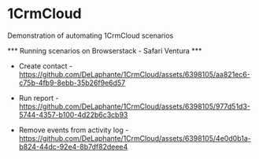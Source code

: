 # 1CrmCloud
Demonstration of automating 1CrmCloud scenarios

*** Running scenarios on Browserstack - Safari Ventura ***

- Create contact -
https://github.com/DeLaphante/1CrmCloud/assets/6398105/aa821ec6-c75b-4fb9-8ebb-35b26f9e6d57

- Run report -
https://github.com/DeLaphante/1CrmCloud/assets/6398105/977d51d3-5744-4357-b100-4d22b6c3cb93

- Remove events from activity log -
https://github.com/DeLaphante/1CrmCloud/assets/6398105/4e0d0b1a-b824-44dc-92e4-8b7df82deee4
